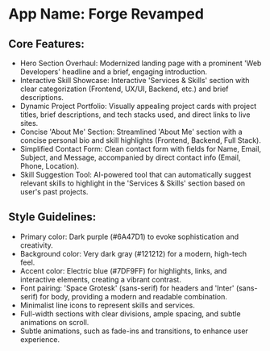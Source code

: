 # **App Name**: Forge Revamped

## Core Features:

- Hero Section Overhaul: Modernized landing page with a prominent 'Web Developers' headline and a brief, engaging introduction.
- Interactive Skill Showcase: Interactive 'Services & Skills' section with clear categorization (Frontend, UX/UI, Backend, etc.) and brief descriptions. 
- Dynamic Project Portfolio: Visually appealing project cards with project titles, brief descriptions, and tech stacks used, and direct links to live sites.
- Concise 'About Me' Section: Streamlined 'About Me' section with a concise personal bio and skill highlights (Frontend, Backend, Full Stack).
- Simplified Contact Form: Clean contact form with fields for Name, Email, Subject, and Message, accompanied by direct contact info (Email, Phone, Location).
- Skill Suggestion Tool: AI-powered tool that can automatically suggest relevant skills to highlight in the 'Services & Skills' section based on user's past projects. 

## Style Guidelines:

- Primary color: Dark purple (#6A47D1) to evoke sophistication and creativity.
- Background color: Very dark gray (#121212) for a modern, high-tech feel.
- Accent color: Electric blue (#7DF9FF) for highlights, links, and interactive elements, creating a vibrant contrast.
- Font pairing: 'Space Grotesk' (sans-serif) for headers and 'Inter' (sans-serif) for body, providing a modern and readable combination.
- Minimalist line icons to represent skills and services.
- Full-width sections with clear divisions, ample spacing, and subtle animations on scroll.
- Subtle animations, such as fade-ins and transitions, to enhance user experience.